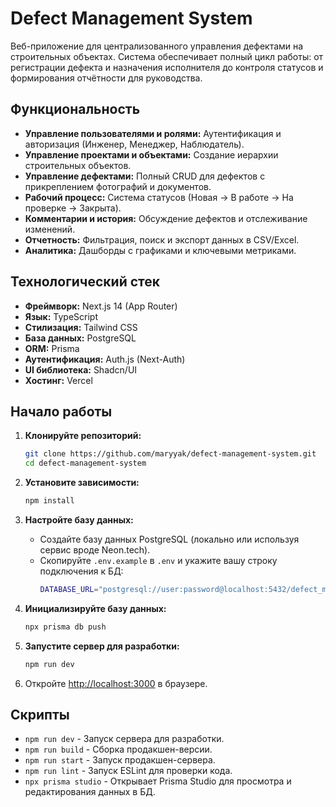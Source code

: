 # Defect Management System

Веб-приложение для централизованного управления дефектами на строительных объектах. Система обеспечивает полный цикл работы: от регистрации дефекта и назначения исполнителя до контроля статусов и формирования отчётности для руководства.

## Функциональность

-   **Управление пользователями и ролями:** Аутентификация и авторизация (Инженер, Менеджер, Наблюдатель).
-   **Управление проектами и объектами:** Создание иерархии строительных объектов.
-   **Управление дефектами:** Полный CRUD для дефектов с прикреплением фотографий и документов.
-   **Рабочий процесс:** Система статусов (Новая → В работе → На проверке → Закрыта).
-   **Комментарии и история:** Обсуждение дефектов и отслеживание изменений.
-   **Отчетность:** Фильтрация, поиск и экспорт данных в CSV/Excel.
-   **Аналитика:** Дашборды с графиками и ключевыми метриками.

## Технологический стек

-   **Фреймворк:** Next.js 14 (App Router)
-   **Язык:** TypeScript
-   **Стилизация:** Tailwind CSS
-   **База данных:** PostgreSQL
-   **ORM:** Prisma
-   **Аутентификация:** Auth.js (Next-Auth)
-   **UI библиотека:** Shadcn/UI
-   **Хостинг:** Vercel

## Начало работы

1.  **Клонируйте репозиторий:**
    ```bash
    git clone https://github.com/maryyak/defect-management-system.git
    cd defect-management-system
    ```

2.  **Установите зависимости:**
    ```bash
    npm install
    ```

3.  **Настройте базу данных:**
    -   Создайте базу данных PostgreSQL (локально или используя сервис вроде Neon.tech).
    -   Скопируйте `.env.example` в `.env` и укажите вашу строку подключения к БД:
        ```bash
        DATABASE_URL="postgresql://user:password@localhost:5432/defect_management"
        ```

4.  **Инициализируйте базу данных:**
    ```bash
    npx prisma db push
    ```

5.  **Запустите сервер для разработки:**
    ```bash
    npm run dev
    ```

6.  Откройте [http://localhost:3000](http://localhost:3000) в браузере.

## Скрипты

-   `npm run dev` - Запуск сервера для разработки.
-   `npm run build` - Сборка продакшен-версии.
-   `npm run start` - Запуск продакшен-сервера.
-   `npm run lint` - Запуск ESLint для проверки кода.
-   `npx prisma studio` - Открывает Prisma Studio для просмотра и редактирования данных в БД.